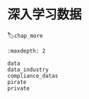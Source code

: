 # 深入学习数据
:label:`chap_more`

```toc
:maxdepth: 2

data
data_industry
compliance_datas
pirate
private
```
